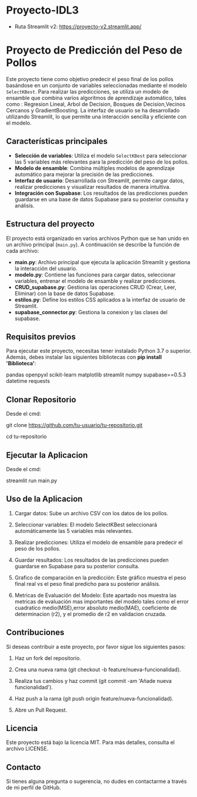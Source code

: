 # Proyecto-IDL3
* Ruta Streamlit v2: https://proyecto-v2.streamlit.app/
# Proyecto de Predicción del Peso de Pollos

Este proyecto tiene como objetivo predecir el peso final de los pollos basándose en un conjunto de variables seleccionadas mediante el modelo `SelectKBest`. Para realizar las predicciones, se utiliza un modelo de ensamble que combina varios algoritmos de aprendizaje automático, tales como : Regresion Lineal, Arbol de Decision, Bosques de Decision,Vecinos Cercanos y GradientBoosting. La interfaz de usuario se ha desarrollado utilizando Streamlit, lo que permite una interacción sencilla y eficiente con el modelo.

## Características principales

- **Selección de variables**: Utiliza el modelo `SelectKBest` para seleccionar las 5 variables más relevantes para la predicción del peso de los pollos.
- **Modelo de ensamble**: Combina múltiples modelos de aprendizaje automático para mejorar la precisión de las predicciones.
- **Interfaz de usuario**: Desarrollada con Streamlit, permite cargar datos, realizar predicciones y visualizar resultados de manera intuitiva.
- **Integración con Supabase**: Los resultados de las predicciones pueden guardarse en una base de datos Supabase para su posterior consulta y análisis.

## Estructura del proyecto

El proyecto está organizado en varios archivos Python que se han unido en un archivo principal (`main.py`). A continuación se describe la función de cada archivo:

- **main.py**: Archivo principal que ejecuta la aplicación Streamlit y gestiona la interacción del usuario.
- **modelo.py**: Contiene las funciones para cargar datos, seleccionar variables, entrenar el modelo de ensamble y realizar predicciones.
- **CRUD_supabase.py**: Gestiona las operaciones CRUD (Crear, Leer, Eliminar) con la base de datos Supabase.
- **estilos.py**: Define los estilos CSS aplicados a la interfaz de usuario de Streamlit.
- **supabase_connector.py**: Gestiona la conexion y las clases del supabase.

## Requisitos previos

Para ejecutar este proyecto, necesitas tener instalado Python 3.7 o superior. Además, debes instalar las siguientes bibliotecas con **pip install 'Biblioteca'**:

pandas
openpyxl
scikit-learn
matplotlib
streamlit
numpy
supabase==0.5.3
datetime
requests

## Clonar Repositorio

Desde el cmd:

git clone https://github.com/tu-usuario/tu-repositorio.git

cd tu-repositorio

## Ejecutar la Aplicacion

Desde el cmd:

streamlit run main.py

## Uso de la Aplicacion

1. Cargar datos: Sube un archivo CSV con los datos de los pollos.

2. Seleccionar variables: El modelo SelectKBest seleccionará automáticamente las 5 variables más relevantes.

3. Realizar predicciones: Utiliza el modelo de ensamble para predecir el peso de los pollos.

4. Guardar resultados: Los resultados de las predicciones pueden guardarse en Supabase para su posterior consulta.

5. Grafico de comparación en la predicción: Este gráfico muestra el peso final real vs el peso final predicho para su posterior análisis.

6. Metricas de Evaluación del Modelo: Este apartado nos muestra las metricas de evaluación mas importantes del modelo tales como el error cuadratico medio(MSE),error absoluto medio(MAE), coeficiente de determinacion (r2), y el promedio de r2 en validacion cruzada.

## Contribuciones

Si deseas contribuir a este proyecto, por favor sigue los siguientes pasos:

1. Haz un fork del repositorio.

2. Crea una nueva rama (git checkout -b feature/nueva-funcionalidad).

3. Realiza tus cambios y haz commit (git commit -am 'Añade nueva funcionalidad').

4. Haz push a la rama (git push origin feature/nueva-funcionalidad).

5. Abre un Pull Request.

## Licencia

Este proyecto está bajo la licencia MIT. Para más detalles, consulta el archivo LICENSE.

## Contacto

Si tienes alguna pregunta o sugerencia, no dudes en contactarme a través de mi perfil de GitHub.
